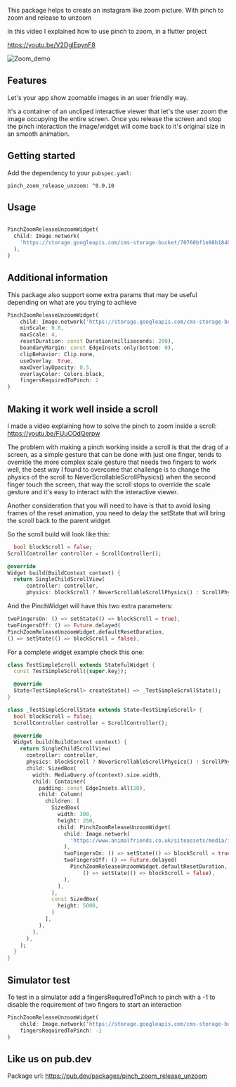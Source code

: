 This package helps to create an instagram like zoom picture. With pinch to zoom and release to unzoom

In this video I explained how to use pinch to zoom, in a flutter project

https://youtu.be/V2DglEpynF8

![Zoom_demo](https://github.com/ivofernandes/pinch_zoom_release_unzoom/blob/master/doc/pinch_zoom_release_unzoom.gif?raw=true)

## Features

Let's your app show zoomable images in an user friendly way.

It's a container of an uncliped interactive viewer that let's the user zoom the image occupying the entire screen.
Once you release the screen and stop the pinch interaction the image/widget will come back to it's original size in an smooth animation.

## Getting started

Add the dependency to your `pubspec.yaml`:

```
pinch_zoom_release_unzoom: ^0.0.10
```

## Usage

```dart

PinchZoomReleaseUnzoomWidget(
  child: Image.network(
    'https://storage.googleapis.com/cms-storage-bucket/70760bf1e88b184bb1bc.png'
  ),
)
```

## Additional information

This package also support some extra params that may be useful depending on what are you trying to achieve

```dart
PinchZoomReleaseUnzoomWidget(
    child: Image.network('https://storage.googleapis.com/cms-storage-bucket/70760bf1e88b184bb1bc.png'),
    minScale: 0.8,
    maxScale: 4,
    resetDuration: const Duration(milliseconds: 200),
    boundaryMargin: const EdgeInsets.only(bottom: 0),
    clipBehavior: Clip.none,
    useOverlay: true,
    maxOverlayOpacity: 0.5,
    overlayColor: Colors.black,
    fingersRequiredToPinch: 2
)
```

## Making it work well inside a scroll
I made a video explaining how to solve the pinch to zoom inside a scroll:
https://youtu.be/FUuCOdQerpw

The problem with making a pinch working inside a scroll is that the drag of a screen, 
as a simple gesture that can be done with just one finger, 
tends to override the more complex scale gesture that needs two fingers to work well,
the best way I found to overcome that challenge is to change the physics of the scroll to NeverScrollableScrollPhysics()
when the second finger touch the screen, that way the scroll stops to override the scale gesture and it's easy to interact with the interactive viewer.

Another consideration that you will need to have is that to avoid losing frames of the reset animation,
you need to delay the setState that will bring the scroll back to the parent widget

So the scroll build will look like this:
```dart
  bool blockScroll = false;
ScrollController controller = ScrollController();

@override
Widget build(BuildContext context) {
  return SingleChildScrollView(
      controller: controller,
      physics: blockScroll ? NeverScrollableScrollPhysics() : ScrollPhysics(),
```

And the PinchWidget will have this two extra parameters: 
```dart
twoFingersOn: () => setState(() => blockScroll = true),
twoFingersOff: () => Future.delayed(
PinchZoomReleaseUnzoomWidget.defaultResetDuration,
() => setState(() => blockScroll = false),
```

For a complete widget example check this one:
```dart
class TestSimpleScroll extends StatefulWidget {
  const TestSimpleScroll({super.key});

  @override
  State<TestSimpleScroll> createState() => _TestSimpleScrollState();
}

class _TestSimpleScrollState extends State<TestSimpleScroll> {
  bool blockScroll = false;
  ScrollController controller = ScrollController();

  @override
  Widget build(BuildContext context) {
    return SingleChildScrollView(
      controller: controller,
      physics: blockScroll ? NeverScrollableScrollPhysics() : ScrollPhysics(),
      child: SizedBox(
        width: MediaQuery.of(context).size.width,
        child: Container(
          padding: const EdgeInsets.all(20),
          child: Column(
            children: [
              SizedBox(
                width: 300,
                height: 250,
                child: PinchZoomReleaseUnzoomWidget(
                  child: Image.network(
                    'https://www.animalfriends.co.uk/siteassets/media/images/article-images/cat-articles/38_afi_article1_caring-for-a-kitten-tips-for-the-first-month.png',
                  ),
                  twoFingersOn: () => setState(() => blockScroll = true),
                  twoFingersOff: () => Future.delayed(
                    PinchZoomReleaseUnzoomWidget.defaultResetDuration,
                        () => setState(() => blockScroll = false),
                  ),
                ),
              ),
              const SizedBox(
                height: 5000,
              )
            ],
          ),
        ),
      ),
    );
  }
}
```


## Simulator test
To test in a simulator add a fingersRequiredToPinch to pinch with a -1 to disable the requirement of two fingers to start an interaction
```dart
PinchZoomReleaseUnzoomWidget(
    child: Image.network('https://storage.googleapis.com/cms-storage-bucket/70760bf1e88b184bb1bc.png'),
    fingersRequiredToPinch: -1
)
```

## Like us on pub.dev
Package url:
https://pub.dev/packages/pinch_zoom_release_unzoom
